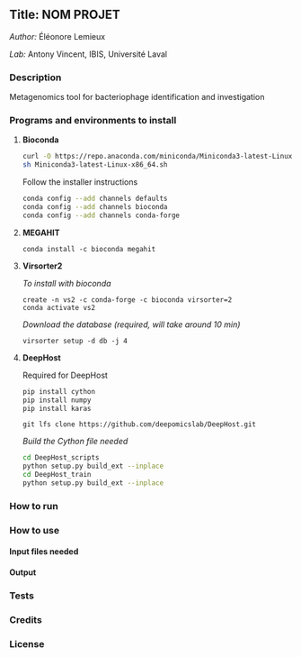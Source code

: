 ## Title: NOM PROJET
 _Author:_ Éléonore Lemieux

 _Lab:_ Antony Vincent, IBIS, Université Laval

### Description
Metagenomics tool for bacteriophage identification and investigation

### Programs and environments to install
1. **Bioconda**

    ```Bash
    curl -O https://repo.anaconda.com/miniconda/Miniconda3-latest-Linux-x86_64.sh
    sh Miniconda3-latest-Linux-x86_64.sh
    ```
    Follow the installer instructions

    ```Bash
    conda config --add channels defaults
    conda config --add channels bioconda
    conda config --add channels conda-forge
    ```


2. **MEGAHIT**

    `conda install -c bioconda megahit`


3. **Virsorter2**

    _To install with bioconda_

    ```Bashconda 
    create -n vs2 -c conda-forge -c bioconda virsorter=2
    conda activate vs2
    ```


    _Download the database (required, will take around 10 min)_

    `virsorter setup -d db -j 4`

4. **DeepHost**
    
    Required for DeepHost
    ```Bash
    pip install cython
    pip install numpy
    pip install karas
    ```

    `git lfs clone https://github.com/deepomicslab/DeepHost.git`
    
    _Build the Cython file needed_
    ```Bash
    cd DeepHost_scripts
    python setup.py build_ext --inplace
    cd DeepHost_train
    python setup.py build_ext --inplace
    ```

### How to run



### How to use
#### Input files needed

#### Output


### Tests


### Credits


### License


